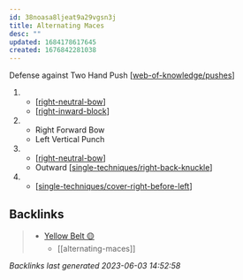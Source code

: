 ```yaml
---
id: 38noasa8ljeat9a29vgsn3j
title: Alternating Maces
desc: ""
updated: 1684178617645
created: 1676842281038
---
```


Defense against Two Hand Push
[[web-of-knowledge/pushes]]

1.  - [[right-neutral-bow]]
    - [[right-inward-block]]
2.  - Right Forward Bow
    - Left Vertical Punch
3.  - [[right-neutral-bow]]
    - Outward [[single-techniques/right-back-knuckle]]
4.  - [[single-techniques/cover-right-before-left]]

[//begin]: # "Autogenerated link references for markdown compatibility"
[web-of-knowledge/pushes]: ../web-of-knowledge/pushes "Pushes"
[right-neutral-bow]: ../single-techniques/right-neutral-bow "Right Neutral Bow"
[right-inward-block]: ../single-techniques/right-inward-block "Right Inward Block"
[single-techniques/right-back-knuckle]: ../single-techniques/right-back-knuckle "Right Back Knuckle"
[single-techniques/cover-right-before-left]: ../single-techniques/cover-right-before-left "Cover Right before Left"
[//end]: # "Autogenerated link references"

## Backlinks

> - [Yellow Belt 🟡](..\belts\1-yellow.md)
>   - [[alternating-maces]]

_Backlinks last generated 2023-06-03 14:52:58_

